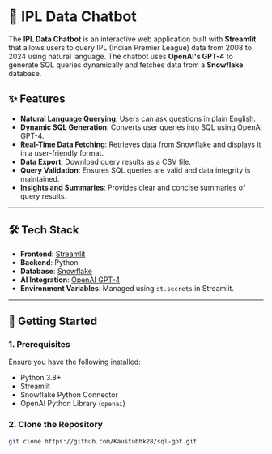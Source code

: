 # 🏏 IPL Data Chatbot

The **IPL Data Chatbot** is an interactive web application built with **Streamlit** that allows users to query IPL (Indian Premier League) data from 2008 to 2024 using natural language. The chatbot uses **OpenAI's GPT-4** to generate SQL queries dynamically and fetches data from a **Snowflake** database.

## ✨ Features

- **Natural Language Querying**: Users can ask questions in plain English.
- **Dynamic SQL Generation**: Converts user queries into SQL using OpenAI GPT-4.
- **Real-Time Data Fetching**: Retrieves data from Snowflake and displays it in a user-friendly format.
- **Data Export**: Download query results as a CSV file.
- **Query Validation**: Ensures SQL queries are valid and data integrity is maintained.
- **Insights and Summaries**: Provides clear and concise summaries of query results.

---

## 🛠️ Tech Stack

- **Frontend**: [Streamlit](https://streamlit.io/)
- **Backend**: Python
- **Database**: [Snowflake](https://www.snowflake.com/)
- **AI Integration**: [OpenAI GPT-4](https://openai.com/)
- **Environment Variables**: Managed using `st.secrets` in Streamlit.

---

## 🚀 Getting Started

### 1. Prerequisites

Ensure you have the following installed:

- Python 3.8+
- Streamlit
- Snowflake Python Connector
- OpenAI Python Library (`openai`)

### 2. Clone the Repository

```bash
git clone https://github.com/Kaustubhk28/sql-gpt.git

